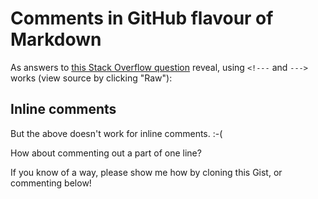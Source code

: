 # Comments in GitHub flavour of Markdown

As answers to [this Stack Overflow question](http://stackoverflow.com/questions/4823468/store-comments-in-markdown-syntax) 
reveal, using `<!---` and `--->` works (view source by clicking "Raw"):

<!---
All this should be 
commented out
-->

## Inline comments

But the above doesn't work for inline comments. :-(

How about commenting out <!--- just ---> a part of one line?

If you know of a way, please show me how by cloning this Gist, or commenting below!
